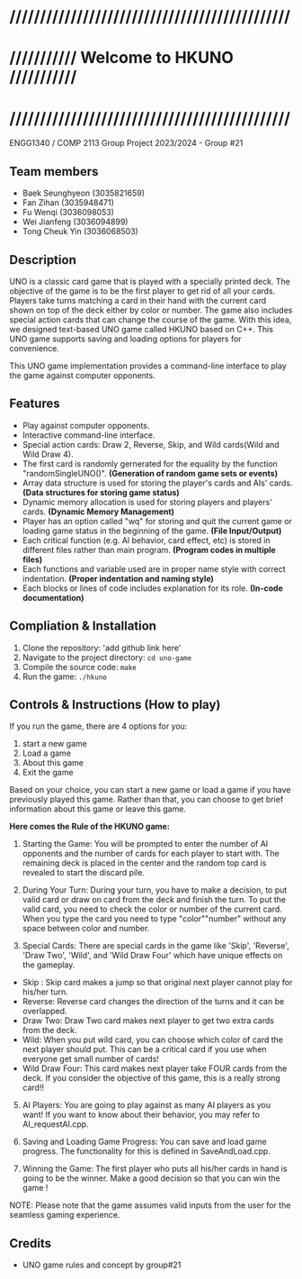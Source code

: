 # //////////////////////////////////////////////
# /////////// Welcome to HKUNO ///////////
# //////////////////////////////////////////////
ENGG1340 / COMP 2113 Group Project 2023/2024 - Group #21
## Team members
- Baek Seunghyeon (3035821659)
- Fan Zihan (3035948471)
- Fu Wenqi (3036098053)
- Wei Jianfeng (3036094899)
- Tong Cheuk Yin (3036068503)

## Description
UNO is a classic card game that is played with a specially printed deck. The objective of the game is to be the first player to get rid of all your cards. Players take turns matching a card in their hand with the current card shown on top of the deck either by color or number. The game also includes special action cards that can change the course of the game. With this idea, we designed text-based UNO game called HKUNO based on C++. This UNO game supports saving and loading options for players for convenience.  

This UNO game implementation provides a command-line interface to play the game against computer opponents.

## Features
- Play against computer opponents.
- Interactive command-line interface.
- Special action cards: Draw 2, Reverse, Skip, and Wild cards(Wild and Wild Draw 4).
- The first card is randomly gernerated for the equality by the function "randomSingleUNO()". **(Generation of random game sets or events)**
- Array data structure is used for storing the player's cards and AIs' cards. **(Data structures for storing game status)** 
- Dynamic memory allocation is used for storing players and players' cards. **(Dynamic Memory Management)**
- Player has an option called "wq" for storing and quit the current game or loading game status in the beginning of the game. **(File Input/Output)**
- Each critical function (e.g. AI behavior, card effect, etc) is stored in different files rather than main program. **(Program codes in multiple files)**
- Each functions and variable used are in proper name style with correct indentation. **(Proper indentation and naming style)**
- Each blocks or lines of code includes explanation for its role. **(In-code documentation)**

## Compliation & Installation
1. Clone the repository: 'add github link here'
2. Navigate to the project directory: `cd uno-game`
3. Compile the source code: `make`
4. Run the game: `./hkuno`

## Controls & Instructions (How to play)
If you run the game, there are 4 options for you:

1. start a new game
2. Load a game
3. About this game
4. Exit the game

Based on your choice, you can start a new game or load a game if you have previously played this game. Rather than that, you can choose to get brief information about this game or leave this game.

**Here comes the Rule of the HKUNO game:**

1. Starting the Game: 
You will be prompted to enter the number of AI opponents and the number of cards for each player to start with. The remaining deck is placed in the center and the random top card is revealed to start the discard pile.

2. During Your Turn: 
During your turn, you have to make a decision, to put valid card or draw on card from the deck and finish the turn. To put the valid card, you need to check the color or number of the current card. When you type the card you need to type "color""number" without any space between color and number.

3. Special Cards: 
There are special cards in the game like 'Skip', 'Reverse', 'Draw Two', 'Wild', and 'Wild Draw Four' which have unique effects on the gameplay.
- Skip : Skip card makes a jump so that original next player cannot play for his/her turn.
- Reverse: Reverse card changes the direction of the turns and it can be overlapped.
- Draw Two: Draw Two card makes next player to get two extra cards from the deck.
- Wild: When you put wild card, you can choose which color of card the next player should put. This can be a critical card if you use when everyone get small number of cards!
- Wild Draw Four: This card makes next player take FOUR cards from the deck. If you consider the objective of this game, this is a really strong card!! 

5. AI Players: 
You are going to play against as many AI players as you want! If you want to know about their behavior, you may refer to AI_requestAI.cpp.

6. Saving and Loading Game Progress: 
You can save and load game progress. The functionality for this is defined in SaveAndLoad.cpp.


7. Winning the Game: 
The first player who puts all his/her cards in hand is going to be the winner. Make a good decision so that you can win the game !

NOTE: Please note that the game assumes valid inputs from the user for the seamless gaming experience.



## Credits
- UNO game rules and concept by group#21

